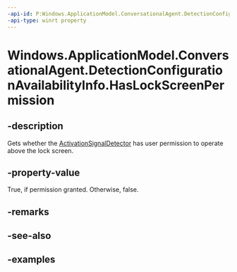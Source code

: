 ```yaml
---
-api-id: P:Windows.ApplicationModel.ConversationalAgent.DetectionConfigurationAvailabilityInfo.HasLockScreenPermission
-api-type: winrt property
---
```


<!-- Property syntax.
public bool HasLockScreenPermission { get; }
-->

# Windows.ApplicationModel.ConversationalAgent.DetectionConfigurationAvailabilityInfo.HasLockScreenPermission

## -description

Gets whether the [ActivationSignalDetector](activationsignaldetector.md) has user permission to operate above the lock screen.

## -property-value

True, if permission granted. Otherwise, false.

## -remarks

## -see-also

## -examples
